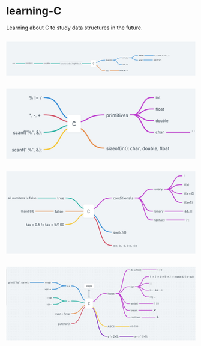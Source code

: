 # learning-C

Learning about C to study data structures in the future.

![mind map charapter 1](https://github.com/RRICHARRD/learning-C/blob/master/capitulo-1/mindMap-C1.jpg)
---
![mind map charapter 2](https://github.com/RRICHARRD/learning-C/blob/master/capitulo-2/mindMap-C2.jpg)
---
![mind map charapter 3](https://github.com/RRICHARRD/learning-C/blob/master/capitulo-3/mindMap-C3.jpg)
---
![mind map charapter 4](https://github.com/RRICHARRD/learning-C/blob/master/capitulo-4/mindMap-C4.jpg)
---
